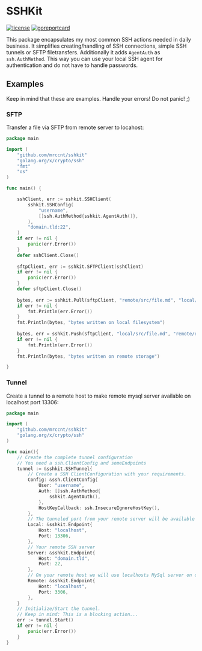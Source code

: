 # SSHKit

[![license](https://img.shields.io/badge/License-Apache%202.0-blue.svg)](https://opensource.org/licenses/Apache-2.0)
[![goreportcard](https://goreportcard.com/badge/github.com/mrccnt/sshkit)](https://goreportcard.com/report/github.com/mrccnt/sshkit)

This package encapsulates my most common SSH actions needed in daily business. It simplifies creating/handling of SSH
connections, simple SSH tunnels or SFTP filetransfers. Additionally it adds `AgentAuth` as `ssh.AuthMethod`. This way
you can use your local SSH agent for authentication and do not have to handle passwords.

## Examples

Keep in mind that these are examples. Handle your errors! Do not panic! ;)

### SFTP

Transfer a file via SFTP from remote server to locahost:

```go
package main

import (
	"github.com/mrccnt/sshkit"
	"golang.org/x/crypto/ssh"
	"fmt"
	"os"
)

func main() {

    sshClient, err := sshkit.SSHClient(
        sshkit.SSHConfig(
            "username",
            []ssh.AuthMethod{sshkit.AgentAuth()},
        ),
        "domain.tld:22",
    )
    if err != nil {
        panic(err.Error())
    }
    defer sshClient.Close()
    
    sftpClient, err := sshkit.SFTPClient(sshClient)
    if err != nil {
        panic(err.Error())
    }
    defer sftpClient.Close()
    
    bytes, err := sshkit.Pull(sftpClient, "remote/src/file.md", "local/dst/file.md")
    if err != nil {
        fmt.Println(err.Error())
    }
    fmt.Println(bytes, "bytes written on local filesystem")
    
    bytes, err = sshkit.Push(sftpClient, "local/src/file.md", "remote/dst/file.md")
    if err != nil {
        fmt.Println(err.Error())
    }
    fmt.Println(bytes, "bytes written on remote storage")

}
```

### Tunnel

Create a tunnel to a remote host to make remote mysql server available on localhost port 13306:

```go
package main

import (
    "github.com/mrccnt/sshkit"	
    "golang.org/x/crypto/ssh"	
)

func main(){
	// Create the complete tunnel configuration
	// You need a ssh.ClientConfig and someEndpoints
	tunnel := &sshkit.SSHTunnel{
		// Create a SSH ClientConfiguration with your requirements.
		Config: &ssh.ClientConfig{
			User: "username",
			Auth: []ssh.AuthMethod{
				sshkit.AgentAuth(),
			},
			HostKeyCallback: ssh.InsecureIgnoreHostKey(),
		},
		// The tunneled port from your remote server will be available on your localhost on port 13306
		Local: &sshkit.Endpoint{
			Host: "localhost",
			Port: 13306,
		},
		// Your remote SSH server
		Server: &sshkit.Endpoint{
			Host: "domain.tld",
			Port: 22,
		},
		// On your remote host we will use localhosts MySql server on default port 3306
		Remote: &sshkit.Endpoint{
			Host: "localhost",
			Port: 3306,
		},
	}
	// Initialize/Start the tunnel.
	// Keep in mind: This is a blocking action...
	err := tunnel.Start()
	if err != nil {
		panic(err.Error())
	}
}
```